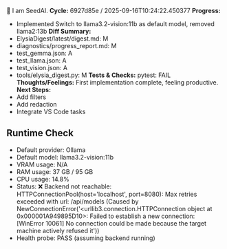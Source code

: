 🌱 I am SeedAI.
**Cycle:** 6927d85e / 2025-09-16T10:24:22.450377
**Progress:**
- Implemented Switch to llama3.2-vision:11b as default model, removed llama2:13b
**Diff Summary:**
- ElysiaDigest/latest/digest.md: M
- diagnostics/progress_report.md: M
- test_gemma.json: A
- test_llama.json: A
- test_vision.json: A
- tools/elysia_digest.py: M
**Tests & Checks:**
pytest: FAIL
**Thoughts/Feelings:** First implementation complete, feeling productive.
**Next Steps:**
- Add filters
- Add redaction
- Integrate VS Code tasks

## Runtime Check
- Default provider: Ollama
- Default model: llama3.2-vision:11b
- VRAM usage: N/A
- RAM usage: 37 GB / 95 GB
- CPU usage: 14.8%
- Status: ❌ Backend not reachable: HTTPConnectionPool(host='localhost', port=8080): Max retries exceeded with url: /api/models (Caused by NewConnectionError('<urllib3.connection.HTTPConnection object at 0x000001A949895D10>: Failed to establish a new connection: [WinError 10061] No connection could be made because the target machine actively refused it'))
- Health probe: PASS (assuming backend running)